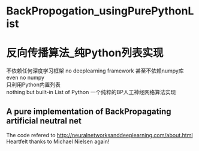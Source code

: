 # BackPropogation_usingPurePythonList
# 反向传播算法_纯Python列表实现     
不依赖任何深度学习框架
no deeplearning framework
甚至不依赖numpy库   
even no numpy       
只利用Python内置列表   
nothing but built-in List of Python
一个纯粹的BP人工神经网络算法实现         
## A pure implementation of BackPropagating artificial neutral net       
The code refered to http://neuralnetworksanddeeplearning.com/about.html   
Heartfelt thanks to Michael Nielsen again!
